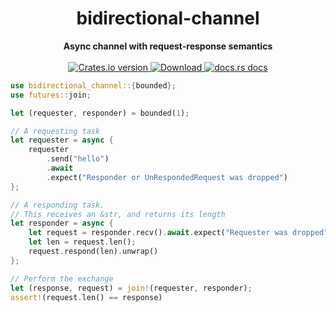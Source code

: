 <h1 align="center">bidirectional-channel</h1>
<div align="center">
 <strong>
   Async channel with request-response semantics
 </strong>
</div>

<br />

<div align="center">
  <!-- Crates version -->
  <a href="https://crates.io/crates/bidirectional-channel">
    <img src="https://img.shields.io/crates/v/bidirectional-channel.svg?style=flat-square"
    alt="Crates.io version" />
  </a>
  <!-- Downloads -->
  <a href="https://crates.io/crates/bidirectional-channel">
    <img src="https://img.shields.io/crates/d/bidirectional-channel.svg?style=flat-square"
      alt="Download" />
  </a>
  <!-- docs.rs docs -->
  <a href="https://docs.rs/bidirectional-channel">
    <img src="https://img.shields.io/badge/docs-latest-blue.svg?style=flat-square"
      alt="docs.rs docs" />
  </a>
</div>

```rust
use bidirectional_channel::{bounded};
use futures::join;

let (requester, responder) = bounded(1);

// A requesting task
let requester = async {
    requester
        .send("hello")
        .await
        .expect("Responder or UnRespondedRequest was dropped")
};

// A responding task.
// This receives an &str, and returns its length
let responder = async {
    let request = responder.recv().await.expect("Requester was dropped");
    let len = request.len();
    request.respond(len).unwrap()
};

// Perform the exchange
let (response, request) = join!(requester, responder);
assert!(request.len() == response)
```
